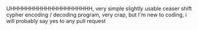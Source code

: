 UHHHHHHHHHHHHHHHHHHHHH, very simple slightly usable ceaser shift cypher encoding / decoding program, very crap, but I'm new to coding, i will probably say yes to any pull request
